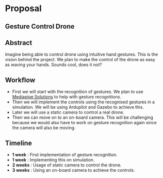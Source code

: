 # Proposal

## Gesture Control Drone

## Abstract

Imagine being able to control drone using intuitive hand gestures. This is the vision behind the project. We plan to make the control of the drone as easy as waving your hands. Sounds cool, does it not?

## Workflow

- First we will start with the recognition of gestures. We plan to use [Mediapipe Solutions](https://developers.google.com/mediapipe/solutions/guide) to help with gesture recognitions.
- Then we will implement the controls using the recognised gestures in a simulation. We will be using Ardupilot and Gazebo to achieve this.
- Later we will use a static camera to control a real drone.
- Then we can move on to an on-board camera. This will be challenging because we would also have to work on gesture recognition again since the camera will also be moving.

## Timeline

- **1 week** : First implementation of gesture recognition.
- **1 week** : Implementing this on simulation.
- **2 weeks** : Usage of static camera to control the drone.
- **3 weeks** : Using an on-board camera to achieve the controls.
